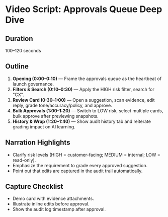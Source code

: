 # Video Script: Approvals Queue Deep Dive

## Duration
100–120 seconds

## Outline
1. **Opening (0:00–0:10)** — Frame the approvals queue as the heartbeat of launch governance.
2. **Filters & Search (0:10–0:30)** — Apply the HIGH risk filter, search for "CX".
3. **Review Card (0:30–1:00)** — Open a suggestion, scan evidence, edit reply, grade tone/accuracy/policy, and approve.
4. **Bulk Approvals (1:00–1:20)** — Switch to LOW risk, select multiple cards, bulk approve after previewing snapshots.
5. **History & Wrap (1:20–1:40)** — Show audit history tab and reiterate grading impact on AI learning.

## Narration Highlights
- Clarify risk levels (HIGH = customer-facing; MEDIUM = internal; LOW = read-only).
- Emphasize the requirement to grade every approved suggestion.
- Point out that edits are captured in the audit trail automatically.

## Capture Checklist
- Demo card with evidence attachments.
- Illustrate inline edits before approval.
- Show the audit log timestamp after approval.

